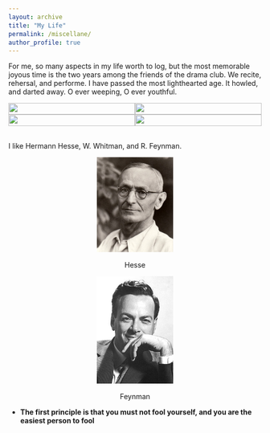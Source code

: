 ```yaml
---
layout: archive
title: "My Life"
permalink: /miscellane/
author_profile: true
---
```


For me, so many aspects in my life worth to log, but the most memorable joyous time is the two years among the friends of the drama club. We recite, rehersal, and performe. I have passed the most lighthearted age. It howled, and darted away. O ever weeping, O ever youthful.

<!-- 两行两列排列办法-->

<style>
    .div1 {
        display: flex;
    }
    .div12 {
        flex:1;
        self-align:center;
    }
    .img1 {
        width:100%!important;
        height:100%!important;
    }
    </style>

<div class="div1">

<div class="div12">
<img class="img1" src="https://cdn.jsdelivr.net/gh/BrookTsui/BrookTsui.github.io@master/_pages/bus.jpg"  width="100%" height="100%"/>
</div>

<div class="div12">
<img  class="img1" src="https://cdn.jsdelivr.net/gh/BrookTsui/BrookTsui.github.io@master/_pages/age.jpg"  width="100%" height="100%"/>
</div>

</div>

<div class="div1">

<div class="div12">
<img class="img1" src="https://cdn.jsdelivr.net/gh/BrookTsui/BrookTsui.github.io@master/_pages/allofus.jpg"  width="100%" height="100%"/>
</div>

<div class="div12">
<img class="img1" src="https://cdn.jsdelivr.net/gh/BrookTsui/BrookTsui.github.io@master/_pages/meandhai.jpg"  width="100%" height="100%"/>
</div>

</div>

<br>

I like Hermann Hesse, W. Whitman, and R. Feynman.

<p style="text-align:center;"> <img src="/_pages/hesse.jpg"  width="30%" height=""/></p>

<p style="text-align:center;"> Hesse </p>

<p style="text-align:center;"> <img src="/_pages/feynman.jpg"  width="30%" height=""/></p>

<p style="text-align:center;"> Feynman </p>

- **The first principle is that you must not fool yourself, and you are the easiest person to fool**
